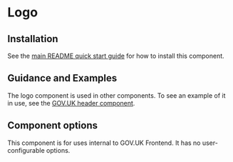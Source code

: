 # Logo

## Installation

See the [main README quick start guide](https://github.com/alphagov/govuk-frontend#quick-start) for how to install this component.

## Guidance and Examples

The logo component is used in other components. To see an example of it in use, see the [GOV.UK header component](https://design-system.service.gov.uk/components/header/).

## Component options

This component is for uses internal to GOV.UK Frontend. It has no user-configurable options.
